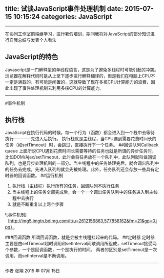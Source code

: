 title: 试谈JavaScript事件处理机制
date: 2015-07-15 10:15:24
categories: JavaScript
---


------

在协同工作室前端组学习，进行暑假培训，期间我将对JavaScript的部分知识进行自我总结与发表个人看法
<!--more-->
## JavaScript的特色
Javascript是一门解释型的单线程语言，这是为了避免多线程时可能引起的冲突。浏览器在解释代码时是从上至下逐步进行解释翻译的，但是我们在电脑上CPU不一定是满载的，有可能是闲置的，这就导致了现在多核CPU计算能力的浪费，因此出现了事件处理机制去利用多核CPU的计算能力。

------
#事件机制
## 执行栈
JavaScript在执行代码的时候，每一个行为（函数）都会进入到一个栈中去等待执行————先进入后执行。
执行栈就是主线程，当CPU遇到需要花费时间长的任务（如setTimeout）时，会跳过，直接执行下一个任务。
##回调队列Callback queue
上面所说CPU遇到花费时间长需要等待的任务也就是所谓的异步任务时，比如DOM/Ajax/setTimeout，此时会将任务放在一个队列中，此队列就叫做回调队列，也是异步处理机制的一部分。当主线程中的任务处理完后，就会调出队列中的任务去完成，先进入队列的就会先被处理。此外，任务队列还会存放一些具有定时器的回调函数。
##运行机制
1. 执行栈（主线程）执行所有的任务，回调队列不执行任务
2. 当主线程上的任务全部完成后，会一个一个调出任务队列中的任务进入到主线程中去执行
3. 就是不断重复以上两个步骤

![事件机制]（http://img5.imgtn.bdimg.com/it/u=2612156863,577858162&fm=21&gp=0.jpg）

###回调函数
所谓回调函数，就是会被主线程挂起来的代码。
##定时器
定时器主要是由setTimeout超时调用和setInterval间歇调用所组成，setTimeout接受两个参数，一个是回调函数，一个是执行的时间。
两者的区别是setTimeout是一次调用，而setInterval是不断调用。








------



作者     张翔
2015 年 07月 15日    



